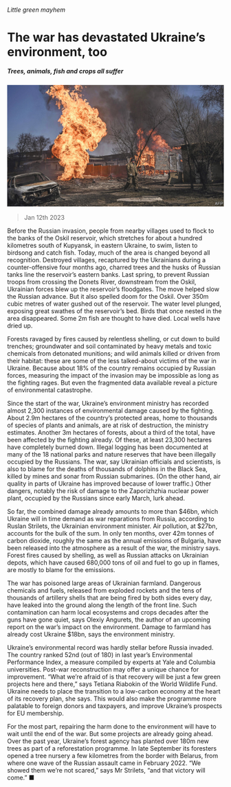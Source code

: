 ###### Little green mayhem

# The war has devastated Ukraine’s environment, too 

##### Trees, animals, fish and crops all suffer 

![image](images/20230114_EUP002.jpg) 

> Jan 12th 2023 

Before the Russian invasion, people from nearby villages used to flock to the banks of the Oskil reservoir, which stretches for about a hundred kilometres south of Kupyansk, in eastern Ukraine, to swim, listen to birdsong and catch fish. Today, much of the area is changed beyond all recognition. Destroyed villages, recaptured by the Ukrainians during a counter-offensive four months ago, charred trees and the husks of Russian tanks line the reservoir’s eastern banks. Last spring, to prevent Russian troops from crossing the Donets River, downstream from the Oskil, Ukrainian forces blew up the reservoir’s floodgates. The move helped slow the Russian advance. But it also spelled doom for the Oskil. Over 350m cubic metres of water gushed out of the reservoir. The water level plunged, exposing great swathes of the reservoir’s bed. Birds that once nested in the area disappeared. Some 2m fish are thought to have died. Local wells have dried up. 

Forests ravaged by fires caused by relentless shelling, or cut down to build trenches; groundwater and soil contaminated by heavy metals and toxic chemicals from detonated munitions; and wild animals killed or driven from their habitat: these are some of the less talked-about victims of the war in Ukraine. Because about 18% of the country remains occupied by Russian forces, measuring the impact of the invasion may be impossible as long as the fighting rages. But even the fragmented data available reveal a picture of environmental catastrophe. 

Since the start of the war, Ukraine’s environment ministry has recorded almost 2,300 instances of environmental damage caused by the fighting. About 2.9m hectares of the country’s protected areas, home to thousands of species of plants and animals, are at risk of destruction, the ministry estimates. Another 3m hectares of forests, about a third of the total, have been affected by the fighting already. Of these, at least 23,300 hectares have completely burned down. Illegal logging has been documented at many of the 18 national parks and nature reserves that have been illegally occupied by the Russians. The war, say Ukrainian officials and scientists, is also to blame for the deaths of thousands of dolphins in the Black Sea, killed by mines and sonar from Russian submarines. (On the other hand, air quality in parts of Ukraine has improved because of lower traffic.) Other dangers, notably the risk of damage to the Zaporizhzhia nuclear power plant, occupied by the Russians since early March, lurk ahead. 

So far, the combined damage already amounts to more than $46bn, which Ukraine will in time demand as war reparations from Russia, according to Ruslan Strilets, the Ukrainian environment minister. Air pollution, at $27bn, accounts for the bulk of the sum. In only ten months, over 42m tonnes of carbon dioxide, roughly the same as the annual emissions of Bulgaria, have been released into the atmosphere as a result of the war, the ministry says. Forest fires caused by shelling, as well as Russian attacks on Ukrainian depots, which have caused 680,000 tons of oil and fuel to go up in flames, are mostly to blame for the emissions. 

The war has poisoned large areas of Ukrainian farmland. Dangerous chemicals and fuels, released from exploded rockets and the tens of thousands of artillery shells that are being fired by both sides every day, have leaked into the ground along the length of the front line. Such contamination can harm local ecosystems and crops decades after the guns have gone quiet, says Olexiy Angurets, the author of an upcoming report on the war’s impact on the environment. Damage to farmland has already cost Ukraine $18bn, says the environment ministry. 

Ukraine’s environmental record was hardly stellar before Russia invaded. The country ranked 52nd (out of 180) in last year’s Environmental Performance Index, a measure compiled by experts at Yale and Columbia universities. Post-war reconstruction may offer a unique chance for improvement. “What we’re afraid of is that recovery will be just a few green projects here and there,” says Tetiana Riabokin of the World Wildlife Fund. Ukraine needs to place the transition to a low-carbon economy at the heart of its recovery plan, she says. This would also make the programme more palatable to foreign donors and taxpayers, and improve Ukraine’s prospects for EU membership.

For the most part, repairing the harm done to the environment will have to wait until the end of the war. But some projects are already going ahead. Over the past year, Ukraine’s forest agency has planted over 180m new trees as part of a reforestation programme. In late September its foresters opened a tree nursery a few kilometres from the border with Belarus, from where one wave of the Russian assault came in February 2022. “We showed them we’re not scared,” says Mr Strilets, “and that victory will come.” ■



